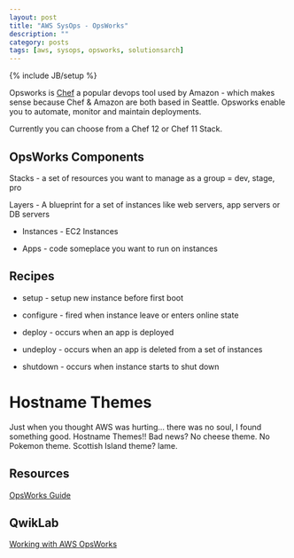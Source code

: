 ```yaml
---
layout: post
title: "AWS SysOps - OpsWorks"
description: ""
category: posts 
tags: [aws, sysops, opsworks, solutionsarch]
---
```

{% include JB/setup %}

Opsworks is [Chef](https://www.chef.io/chef/) a popular devops tool used by Amazon - which makes sense because Chef & Amazon are both based in Seattle. Opsworks enable you to automate, monitor and maintain deployments.

Currently you can choose from a Chef 12 or Chef 11 Stack.

## OpsWorks Components

Stacks - a set of resources you want to manage as a group = dev, stage, pro

Layers - A blueprint for a set of instances like web servers, app servers or DB servers

- Instances - EC2 Instances

- Apps - code someplace you want to run on instances
 
## Recipes

* setup - setup new instance before first boot
  
* configure - fired when instance leave or enters online state

* deploy - occurs when an app is deployed 

* undeploy - occurs when an app is deleted from a set of instances

* shutdown - occurs when instance starts to shut down

# Hostname Themes
Just when you thought AWS was hurting... there was no soul, I found something good. Hostname Themes!! Bad news? No cheese theme. No Pokemon theme. Scottish Island theme? lame.

## Resources
[OpsWorks Guide](http://docs.aws.amazon.com/opsworks/latest/userguide/welcome.html)

## QwikLab 
[Working with AWS OpsWorks](https://qwiklabs.com/focuses/2868?search=170864)